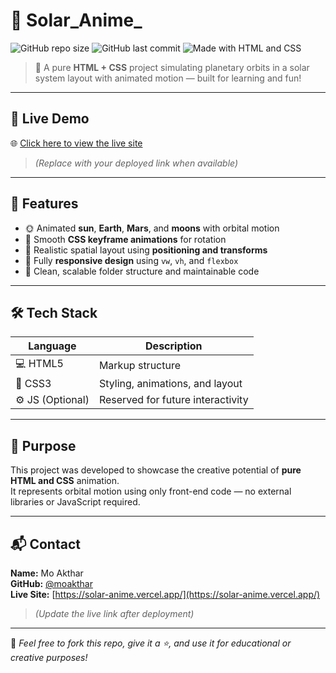 # 🌌 Solar_Anime_

![GitHub repo size](https://img.shields.io/github/repo-size/moakthar/Solar_Anime_)
![GitHub last commit](https://img.shields.io/github/last-commit/moakthar/Solar_Anime_)
![Made with HTML and CSS](https://img.shields.io/badge/HTML%20%7C%20CSS-CSS%20Animation-blueviolet)

> 🎨 A pure **HTML + CSS** project simulating planetary orbits in a solar system layout with animated motion — built for learning and fun!

---

## 🔗 Live Demo

🌐 [Click here to view the live site](https://solar-anime.vercel.app/)  
> *(Replace with your deployed link when available)*

---

## 🚀 Features

- 🌞 Animated **sun**, **Earth**, **Mars**, and **moons** with orbital motion
- 🔁 Smooth **CSS keyframe animations** for rotation
- 🎯 Realistic spatial layout using **positioning and transforms**
- 📱 Fully **responsive design** using `vw`, `vh`, and `flexbox`
- 🧼 Clean, scalable folder structure and maintainable code

---


## 🛠 Tech Stack

| Language | Description |
|----------|-------------|
| 💻 HTML5 | Markup structure |
| 🎨 CSS3  | Styling, animations, and layout |
| ⚙️ JS (Optional) | Reserved for future interactivity |

---

## 📌 Purpose

This project was developed to showcase the creative potential of **pure HTML and CSS** animation.  
It represents orbital motion using only front-end code — no external libraries or JavaScript required.

---

## 📬 Contact

**Name:** Mo Akthar  
**GitHub:** [@moakthar](https://github.com/moakthar)  
**Live Site:** [https://solar-anime.vercel.app/](https://solar-anime.vercel.app/)  
> *(Update the live link after deployment)*

---

📝 *Feel free to fork this repo, give it a ⭐, and use it for educational or creative purposes!*

